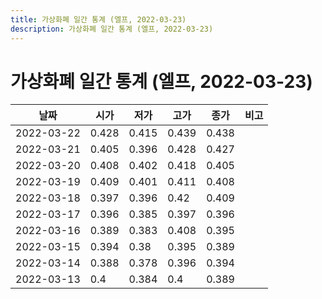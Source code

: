 ```yaml
---
title: 가상화폐 일간 통계 (엘프, 2022-03-23)
description: 가상화폐 일간 통계 (엘프, 2022-03-23)
---
```



가상화폐 일간 통계 (엘프, 2022-03-23)
===

|날짜|시가|저가|고가|종가|비고|
|--|--|--|--|--|--|
|2022-03-22|0.428|0.415|0.439|0.438|    |
|2022-03-21|0.405|0.396|0.428|0.427|    |
|2022-03-20|0.408|0.402|0.418|0.405|    |
|2022-03-19|0.409|0.401|0.411|0.408|    |
|2022-03-18|0.397|0.396|0.42|0.409|    |
|2022-03-17|0.396|0.385|0.397|0.396|    |
|2022-03-16|0.389|0.383|0.408|0.395|    |
|2022-03-15|0.394|0.38|0.395|0.389|    |
|2022-03-14|0.388|0.378|0.396|0.394|    |
|2022-03-13|0.4|0.384|0.4|0.389|    |
